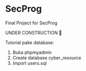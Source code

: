# SecProg
Final Project for SecProg

UNDER CONSTRUCTION 🚧

Tutorial pake database:

1. Buka phpmyadmin
2. Create database cyber_resource
3. Import users.sql
